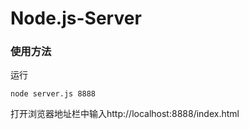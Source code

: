 # Node.js-Server

### 使用方法

运行

```
node server.js 8888
```

打开浏览器地址栏中输入http://localhost:8888/index.html
